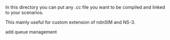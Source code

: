 In this directory you can put any .cc file you want to be compiled and linked to your scenarios. 

This mainly useful for custom extension of ndnSIM and NS-3.

add queue management
